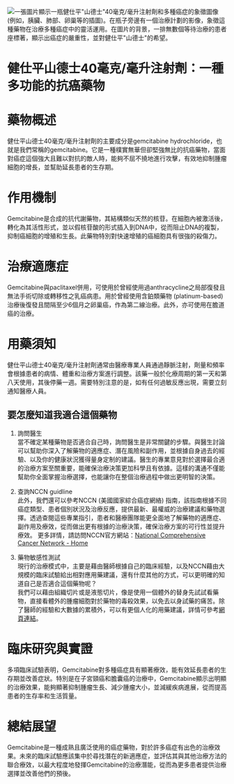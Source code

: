 ![一張圖片顯示一瓶健仕平\"山德士\"40毫克/毫升注射劑和多種癌症的象徵圖像(例如，胰臟、肺部、卵巢等的插圖)。在瓶子旁邊有一個治療計劃的影像，象徵這種藥物在治療多種癌症中的靈活運用。在圖片的背景，一排無數個等待治療的患者座標著，顯示出癌症的嚴重性，並對健仕平\"山德士\"的希望。](None)
# 健仕平山德士40毫克/毫升注射劑：一種多功能的抗癌藥物

# 藥物概述

健仕平山德士40毫克/毫升注射劑的主要成分是gemcitabine hydrochloride，也就是我們常稱的gemcitabine。它是一種樸實無華但卻堅強無比的抗癌藥物，當面對癌症這個強大且難以對抗的敵人時，能夠不屈不撓地進行攻擊，有效地抑制腫瘤細胞的增長，並幫助延長患者的生存期。

# 作用機制

Gemcitabine是合成的抗代謝藥物，其結構類似天然的核苷。在細胞內被激活後，轉化為其活性形式，並以假核苷酸的形式插入到DNA中，從而阻止DNA的複製，抑制癌細胞的增殖和生長。此藥物特別對快速增殖的癌細胞具有很強的殺傷力。

# 治療適應症

Gemcitabine與paclitaxel併用，可使用於曾經使用過anthracycline之局部復發且無法手術切除或轉移性之乳癌病患。用於曾經使用含鉑類藥物 (platinum-based) 治療後復發且間隔至少6個月之卵巢癌，作為第二線治療。此外，亦可使用在膽道癌的治療。

# 用藥須知

健仕平山德士40毫克/毫升注射劑通常由醫療專業人員通過靜脈注射，劑量和頻率會根據患者的病情、體重和治療方案進行調整。該藥一般於化療周期的第一天和第八天使用，其後停藥一週。需要特別注意的是，如有任何過敏反應出現，需要立刻通知醫療人員。

## 要怎麼知道我適合這個藥物 

1. 詢問醫生  
當不確定某種藥物是否適合自己時，詢問醫生是非常關鍵的步驟。與醫生討論可以幫助你深入了解藥物的適應症、潛在風險和副作用，並根據自身過去的經驗、以及你的健康狀況獲得量身定制的建議。醫生的專業意見對於選擇最合適的治療方案至關重要，能確保治療決策更加科學且有依據。這樣的溝通不僅能幫助你全面掌握治療選擇，也能讓你在整個治療過程中做出更明智的決策。 

2. 查詢NCCN guidline  
此外，我們還可以參考NCCN (美國國家綜合癌症網絡) 指南，該指南根據不同癌症類型、患者個別狀況及治療反應，提供最新、最權威的治療建議和藥物選擇。透過查閱這些專業指引，患者和醫療團隊能更全面地了解藥物的適應症、副作用及療效，從而做出更有根據的治療決策，確保治療方案的可行性並提升療效。 
更多詳情，請訪問NCCN官方網站：[National Comprehensive Cancer Network - Home](https://www.nccn.org/)

3. 藥物敏感性測試  
現行的治療模式中，主要是藉由醫師根據自己的臨床經驗，以及NCCN藉由大規模的臨床試驗給出相對應用藥建議，還有什麼其他的方式，可以更明確的知道自己是否適合這個藥物呢？   
我們可以藉由組織切片或是液態切片，像是使用一個體外的替身先試試看藥物，直接看體外的腫瘤細胞對於藥物的毒殺效果，以免去以身試藥的痛苦。除了醫師的經驗和大數據的累積外，可以有更個人化的用藥建議，詳情可參考[網頁連結](https://info.cancerfree.io/)。

# 臨床研究與實證

多項臨床試驗表明，Gemcitabine對多種癌症具有顯著療效，能有效延長患者的生存期並改善症狀。特別是在子宮頸癌和膽囊癌的治療中，Gemcitabine顯示出明顯的治療效果，能夠顯著抑制腫瘤生長、減少腫瘤大小，並減緩疾病進展，從而提高患者的生存率和生活質量。

# 總結展望

Gemcitabine是一種成熟且廣泛使用的癌症藥物，對於許多癌症有出色的治療效果。未來的臨床試驗應該集中於尋找潛在的新適應症，並評估其與其他治療方法的聯合療效，以最大程度地發揮Gemcitabine的治療潛能，從而為更多患者提供治療選擇並改善他們的預後。

